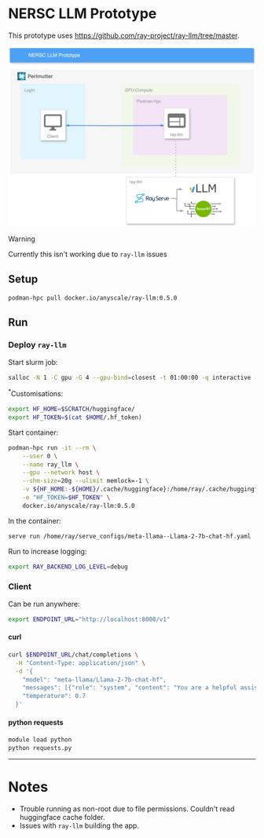 # NERSC LLM Prototype

This prototype uses https://github.com/ray-project/ray-llm/tree/master.


!["Picture of NERSC LLM Prototype diagram"](img/nersc_llm.drawio.png)

> [!WARNING]  
> Currently this isn't working due to `ray-llm` issues

## Setup

```bash
podman-hpc pull docker.io/anyscale/ray-llm:0.5.0
```

## Run

### Deploy `ray-llm`

Start slurm job:
```bash
salloc -N 1 -C gpu -G 4 --gpu-bind=closest -t 01:00:00 -q interactive -A <account>
```

<sup>*</sup>Customisations:

```bash
export HF_HOME=$SCRATCH/huggingface/
export HF_TOKEN=$(cat $HOME/.hf_token)
```

Start container:
```bash
podman-hpc run -it --rm \
    --user 0 \
    --name ray_llm \
    --gpu --network host \
    --shm-size=20g --ulimit memlock=-1 \
    -v ${HF_HOME:-${HOME}/.cache/huggingface}:/home/ray/.cache/huggingface \
    -e "HF_TOKEN=$HF_TOKEN" \
    docker.io/anyscale/ray-llm:0.5.0
```

In the container:
```bash
serve run /home/ray/serve_configs/meta-llama--Llama-2-7b-chat-hf.yaml
```

Run to increase logging:
```bash
export RAY_BACKEND_LOG_LEVEL=debug
```

### Client

Can be run anywhere:
```bash
export ENDPOINT_URL="http://localhost:8000/v1"
```


#### curl

```bash
curl $ENDPOINT_URL/chat/completions \
  -H "Content-Type: application/json" \
  -d '{
    "model": "meta-llama/Llama-2-7b-chat-hf",
    "messages": [{"role": "system", "content": "You are a helpful assistant."}, {"role": "user", "content": "Hello!"}],
    "temperature": 0.7
  }'
```

#### python requests

```bash
module load python
python requests.py
```


--- 

# Notes 

- Trouble running as non-root due to file permissions. Couldn't read huggingface cache folder.
- Issues with `ray-llm` building the app.